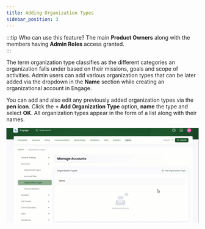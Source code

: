 ```yaml
---
title: Adding Organization Types
sidebar_position: 3
---
```


:::tip Who can use this feature?
The main **Product Owners** along with the members having **Admin Roles** access granted.  
:::

The term organization type classifies as the different categories an organization falls under based on their missions, goals and scope of activities. Admin users can add various organization types that can be later added via the dropdown in the **Name** section while creating an organizational account in Engage.

You can add and also edit any previously added organization types via the **pen icon**. Click the **+ Add Organization Type** option, **name** the type and select **OK**. All organization types appear in the form of a list along with their names.

![Organization Type Gif](./organization-types.gif)